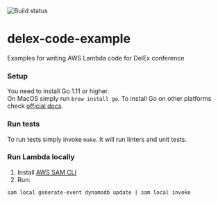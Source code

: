 ![Build status](https://codebuild.us-east-1.amazonaws.com/badges?uuid=eyJlbmNyeXB0ZWREYXRhIjoicGU4OGU1UmNNbXpJZ3QwYnBZSXpmSDVRUTJhUkh5TUN5UmtQWmRpQTZ0dUJVMzFvSXR3WU0yd3hxYnFrN0ltVUtSTTN4TmZja3lCaVhEa3dvOTl5U0VFPSIsIml2UGFyYW1ldGVyU3BlYyI6IkRQdUFadlk2cElJZlBaY0giLCJtYXRlcmlhbFNldFNlcmlhbCI6MX0%3D&branch=master)
# delex-code-example
Examples for writing AWS Lambda code for DelEx conference

### Setup
You need to install Go 1.11 or higher.    
On MacOS simply run `brew install go`. To install Go on other platforms check [official docs](https://golang.org/doc/install).

### Run tests
To run tests simply invoke `make`. It will run linters and unit tests.

### Run Lambda locally
1) Install [AWS SAM CLI](https://github.com/awslabs/aws-sam-cli)
2) Run:
```bash
sam local generate-event dynamodb update | sam local invoke
```